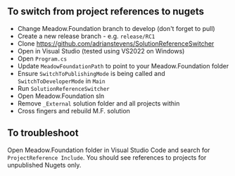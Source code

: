 ## To switch from project references to nugets

* Change Meadow.Foundation branch to develop (don't forget to pull)
* Create a new release branch - e.g. `release/RC1`
* Clone https://github.com/adrianstevens/SolutionReferenceSwitcher
* Open in Visual Studio (tested using VS2022 on Windows)
* Open `Program.cs`
* Update `MeadowFoundationPath` to point to your Meadow.Foundation folder
* Ensure `SwitchToPublishingMode` is being called and `SwitchToDeveloperMode` in `Main`
* Run `SolutionReferenceSwitcher`
* Open Meadow.Foundation sln
* Remove `_External` solution folder and all projects within
* Cross fingers and rebuild M.F. solution

## To troubleshoot

Open Meadow.Foundation folder in Visual Studio Code and search for `ProjectReference Include`. You should see references to projects for unpublished Nugets only.